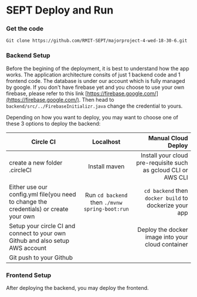 # SEPT Deploy and Run

### Get the code
`Git clone https://github.com/RMIT-SEPT/majorproject-4-wed-18-30-6.git`

### Backend Setup
Before the begining of the deployment, it is best to understand how the app works. The application architecture consits of just 1 backend code and 1 frontend code. The database is under our account which is fully managed by google. If you don't have firebase yet and you choose to use your own firebase, please refer to this link [https://firebase.google.com/](https://firebase.google.com/). Then head to `backend/src/../FirebaseInitializr.java` change the credential to yours.

Depending on how you want to deploy, you may want to choose one of these 3 options to deploy the backend:

| Circle CI     | Localhost         | Manual Cloud Deploy  |
| ------------- |:-------------:| -----:|
| create a new folder .circleCI      | Install maven | Install your cloud pre-requisite such as gcloud CLI or AWS CLI |
| Either use our config.yml file(you need to change the credentials) or create your own     | Run `cd backend` then `./mvnw spring-boot:run` |  `cd backend` then `docker build` to dockerize your app  |
| Setup your circle CI and connect to your own Github and also setup AWS account |       |  Deploy the docker image into your cloud container    |
| Git push to your Github | | |

### Frontend Setup
After deploying the backend, you may deploy the frontend.
